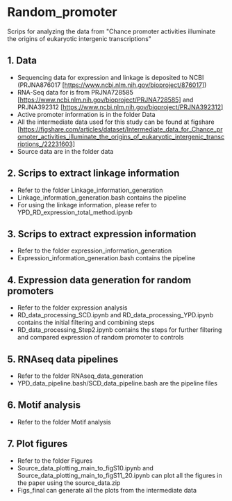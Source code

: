 # Random_promoter
Scrips for analyzing the data from "Chance promoter activities illuminate the origins of eukaryotic intergenic transcriptions"
## 1. Data
* Sequencing data for expression and linkage is deposited to NCBI (PRJNA876017 [https://www.ncbi.nlm.nih.gov/bioproject/876017])
* RNA-Seq data for is from PRJNA728585 [https://www.ncbi.nlm.nih.gov/bioproject/PRJNA728585] and PRJNA392312 [https://www.ncbi.nlm.nih.gov/bioproject/PRJNA392312]
* Active promoter information is in the folder Data 
* All the intermediate data used for this study can be found at figshare [https://figshare.com/articles/dataset/Intermediate_data_for_Chance_promoter_activities_illuminate_the_origins_of_eukaryotic_intergenic_transcriptions_/22231603]
* Source data are in the folder data

## 2. Scrips to extract linkage information
* Refer to the folder Linkage_information_generation
* Linkage_information_generation.bash contains the pipeline
* For using the linkage information, please refer to YPD_RD_expression_total_method.ipynb

## 3. Scrips to extract expression information
* Refer to the folder expression_information_generation
* Expression_information_generation.bash contains the pipeline

## 4. Expression data generation for random promoters
* Refer to the folder expression analysis
* RD_data_processing_SCD.ipynb and RD_data_processing_YPD.ipynb contains the initial filtering and combining steps
* RD_data_processing_Step2.ipynb contains the steps for further filtering and compared expression of random promoter to controls

## 5. RNAseq data pipelines
* Refer to the folder RNAseq_data_generation
* YPD_data_pipeline.bash/SCD_data_pipeline.bash are the pipeline files

## 6. Motif analysis
* Refer to the folder Motif analysis
## 7. Plot figures
* Refer to the folder Figures
* Source_data_plotting_main_to_figS10.ipynb and Source_data_plotting_main_to_figS11_20.ipynb can plot all the figures in the paper using the source_data.zip
* Figs_final can generate all the plots from the intermediate data

